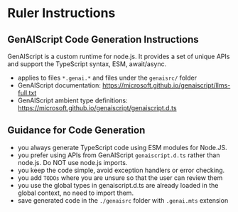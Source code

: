 # Ruler Instructions

## GenAIScript Code Generation Instructions

GenAIScript is a custom runtime for node.js. It provides a set of unique APIs and support the TypeScript syntax, ESM, await/async.

- applies to files `*.genai.*` and files under the `genaisrc/` folder
- GenAIScript documentation: https://microsoft.github.io/genaiscript/llms-full.txt
- GenAIScript ambient type definitions: https://microsoft.github.io/genaiscript/genaiscript.d.ts

## Guidance for Code Generation

- you always generate TypeScript code using ESM modules for Node.JS.
- you prefer using APIs from GenAIScript `genaiscript.d.ts` rather than node.js. Do NOT use node.js imports.
- you keep the code simple, avoid exception handlers or error checking.
- you add `TODOs` where you are unsure so that the user can review them
- you use the global types in genaiscript.d.ts are already loaded in the global context, no need to import them.
- save generated code in the `./genaisrc` folder with `.genai.mts` extension